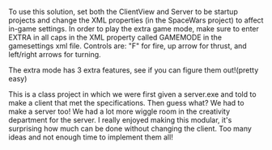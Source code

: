 To use this solution, set both the ClientView and Server to be startup projects and change the XML properties (in the SpaceWars project) to affect in-game settings. In order to play the extra game mode, make sure to enter EXTRA in all caps in the XML property called GAMEMODE in the gamesettings xml file. Controls are: "F" for fire, up arrow for thrust, and left/right arrows for turning.

The extra mode has 3 extra features, see if you can figure them out!(pretty easy)


This is a class project in which we were first given a server.exe and told to make a client that met the specifications. Then guess what? We had to make a server too! We had a lot more wiggle room in the creativity department for the server. I really enjoyed making this modular, it's surprising how much can be done without changing the client. Too many ideas and not enough time to implement them all!
